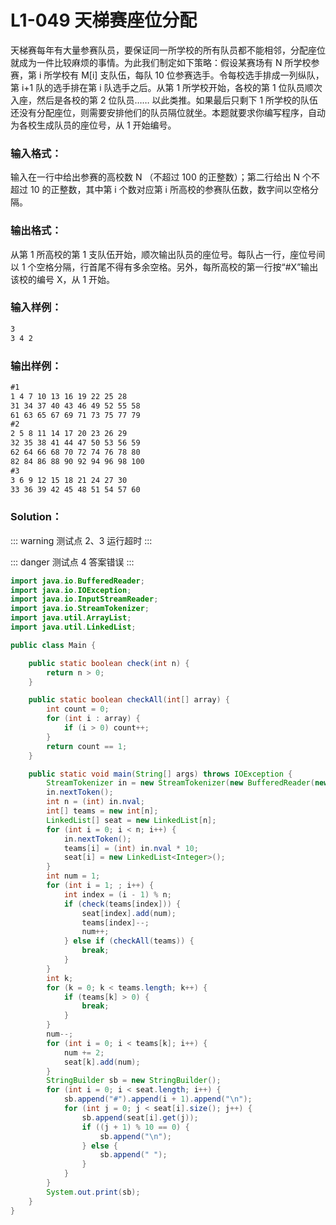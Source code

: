 # L1-049 天梯赛座位分配

天梯赛每年有大量参赛队员，要保证同一所学校的所有队员都不能相邻，分配座位就成为一件比较麻烦的事情。为此我们制定如下策略：假设某赛场有 N 所学校参赛，第 i 所学校有 M[i] 支队伍，每队 10 位参赛选手。令每校选手排成一列纵队，第 i+1 队的选手排在第 i 队选手之后。从第 1 所学校开始，各校的第 1 位队员顺次入座，然后是各校的第 2 位队员…… 以此类推。如果最后只剩下 1 所学校的队伍还没有分配座位，则需要安排他们的队员隔位就坐。本题就要求你编写程序，自动为各校生成队员的座位号，从 1 开始编号。

### 输入格式：

输入在一行中给出参赛的高校数 N （不超过 100 的正整数）；第二行给出 N 个不超过 10 的正整数，其中第 i 个数对应第 i 所高校的参赛队伍数，数字间以空格分隔。

### 输出格式：

从第 1 所高校的第 1 支队伍开始，顺次输出队员的座位号。每队占一行，座位号间以 1 个空格分隔，行首尾不得有多余空格。另外，每所高校的第一行按“#X”输出该校的编号 X，从 1 开始。

### 输入样例：

```tex
3
3 4 2
```

### 输出样例：

```tex
#1
1 4 7 10 13 16 19 22 25 28
31 34 37 40 43 46 49 52 55 58
61 63 65 67 69 71 73 75 77 79
#2
2 5 8 11 14 17 20 23 26 29
32 35 38 41 44 47 50 53 56 59
62 64 66 68 70 72 74 76 78 80
82 84 86 88 90 92 94 96 98 100
#3
3 6 9 12 15 18 21 24 27 30
33 36 39 42 45 48 51 54 57 60
```

### Solution：

::: warning
测试点 2、3 运行超时
:::

::: danger
测试点 4 答案错误
:::

```java
import java.io.BufferedReader;
import java.io.IOException;
import java.io.InputStreamReader;
import java.io.StreamTokenizer;
import java.util.ArrayList;
import java.util.LinkedList;

public class Main {

    public static boolean check(int n) {
        return n > 0;
    }

    public static boolean checkAll(int[] array) {
        int count = 0;
        for (int i : array) {
            if (i > 0) count++;
        }
        return count == 1;
    }

    public static void main(String[] args) throws IOException {
        StreamTokenizer in = new StreamTokenizer(new BufferedReader(new InputStreamReader(System.in)));
        in.nextToken();
        int n = (int) in.nval;
        int[] teams = new int[n];
        LinkedList[] seat = new LinkedList[n];
        for (int i = 0; i < n; i++) {
            in.nextToken();
            teams[i] = (int) in.nval * 10;
            seat[i] = new LinkedList<Integer>();
        }
        int num = 1;
        for (int i = 1; ; i++) {
            int index = (i - 1) % n;
            if (check(teams[index])) {
                seat[index].add(num);
                teams[index]--;
                num++;
            } else if (checkAll(teams)) {
                break;
            }
        }
        int k;
        for (k = 0; k < teams.length; k++) {
            if (teams[k] > 0) {
                break;
            }
        }
        num--;
        for (int i = 0; i < teams[k]; i++) {
            num += 2;
            seat[k].add(num);
        }
        StringBuilder sb = new StringBuilder();
        for (int i = 0; i < seat.length; i++) {
            sb.append("#").append(i + 1).append("\n");
            for (int j = 0; j < seat[i].size(); j++) {
                sb.append(seat[i].get(j));
                if ((j + 1) % 10 == 0) {
                    sb.append("\n");
                } else {
                    sb.append(" ");
                }
            }
        }
        System.out.print(sb);
    }
}
```
